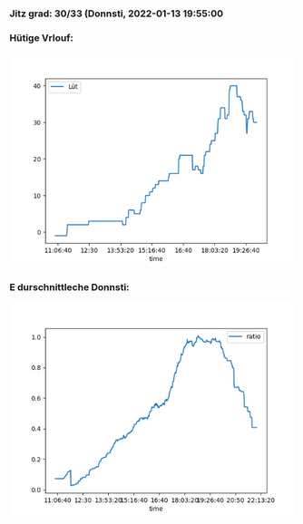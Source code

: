 ### Jitz grad: 30/33 (Donnsti, 2022-01-13 19:55:00

### Hütige Vrlouf:
![Graph](Today.png)

### E durschnittleche Donnsti:
![Graph](Donnsti.png)